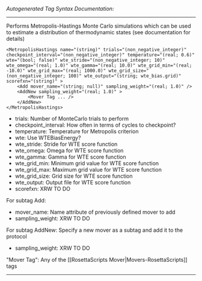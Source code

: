 _Autogenerated Tag Syntax Documentation:_

---
Performs Metropolis-Hastings Monte Carlo simulations which can be used to estimate a distribution of thermodynamic states (see documentation for details)

```
<MetropolisHastings name="(string)" trials="(non_negative_integer)" checkpoint_interval="(non_negative_integer)" temperature="(real; 0.6)" wte="(bool; false)" wte_stride="(non_negative_integer; 10)" wte_omega="(real; 1.0)" wte_gamma="(real; 10.0)" wte_grid_min="(real; -10.0)" wte_grid_max="(real; 1000.0)" wte_grid_size="(non_negative_integer; 100)" wte_output="(string; wte_bias.grid)" scorefxn="(string)" >
    <Add mover_name="(string; null)" sampling_weight="(real; 1.0)" />
    <AddNew sampling_weight="(real; 1.0)" >
        <Mover Tag ... />
    </AddNew>
</MetropolisHastings>
```

-   trials: Number of MonteCarlo trials to perform
-   checkpoint_interval: How often in terms of cycles to checkpoint?
-   temperature: Temperature for Metropolis criterion
-   wte: Use WTEBiasEnergy?
-   wte_stride: Stride for WTE score function
-   wte_omega: Omega for WTE score function
-   wte_gamma: Gamma for WTE score function
-   wte_grid_min: Minimum grid value for WTE score function
-   wte_grid_max: Maximum grid value for WTE score function
-   wte_grid_size: Grid size for WTE score function
-   wte_output: Output file for WTE score function
-   scorefxn: XRW TO DO


For subtag Add: 

-   mover_name: Name attribute of previously defined mover to add
-   sampling_weight: XRW TO DO

For subtag AddNew: Specify a new mover as a subtag and add it to the protocol

-   sampling_weight: XRW TO DO


"Mover Tag": Any of the [[RosettaScripts Mover|Movers-RosettaScripts]] tags

---
